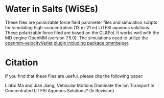 # Water in Salts (WiSEs)
These files are polarizable force field parameter files and simulation scripts for simulating high-concentration (13 m-21 m) LiTFSI aqueous solutions. These polarizable force filed are based on the CL&Pol. It works well with the MD engine OpenMM (version 7.5.0). The simulations need to utilize the [openmm-velocityVerlet plugin including package ommhelper](https://github.com/z-gong/openmm-velocityVerlet?tab=readme-ov-file).
# Citation
If you find that these files are useful, please cite the following paper:

Linbo Ma and Jian Jiang, Vehicular Motions Dominate the Ion Transport in Concentrated LiTFSI Aqueous Solutions? (In Revision)
